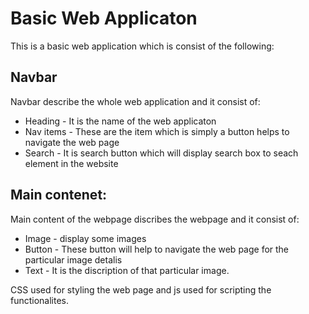 # Basic Web Applicaton

This is a basic web application which is consist of the following:

## Navbar 

Navbar describe the whole web application and it consist of:
  - Heading - It is the name of the web applicaton
  - Nav items - These are the item which is simply a button helps to navigate the web page
  - Search - It is search button which will display search box to seach element in the website

## Main contenet:

Main content of the webpage discribes the webpage and it consist of:

  - Image - display some images
  - Button - These button will help to navigate the web page for the particular image detalis
  - Text - It is the discription of that particular image.


CSS used for styling the web page and js used for scripting the functionalites.
